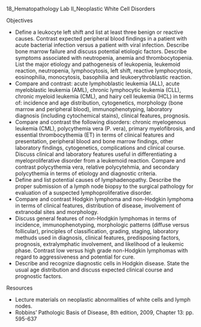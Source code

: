 18_Hematopathology Lab II_Neoplastic White Cell Disorders

Objectives

* Define a leukocyte left shift and list at least three benign or reactive causes. Contrast expected peripheral blood findings in a patient with acute bacterial infection versus a patient with viral infection. Describe bone marrow failure and discuss potential etiologic factors. Describe symptoms associated with neutropenia, anemia and thrombocytopenia. List the major etiology and pathogenesis of leukopenia, leukemoid reaction, neutropenia, lymphocytosis, left shift, reactive lymphocytosis, eosinophilia, monocytosis, basophilia and leukoerythroblastic reaction.
* Compare and contrast: acute lymphoblastic leukemia (ALL), acute myeloblastic leukemia (AML), chronic lymphocytic leukemia (CLL), chronic myeloid leukemia (CML), and hairy cell leukemia (HCL) in terms of: incidence and age distribution, cytogenetics, morphology (bone marrow and peripheral blood), immunophenotyping, laboratory diagnosis (including cytochemical stains), clinical features, prognosis.
* Compare and contrast the following disorders: chronic myelogenous leukemia (CML), polycythemia vera (P. vera), primary myelofibrosis, and essential thrombocythemia (ET) in terms of clinical features and presentation, peripheral blood and bone marrow findings, other laboratory findings, cytogenetics, complications and clinical course. Discuss clinical and laboratory features useful in differentiating a myeloproliferative disorder from a leukemoid reaction. Compare and contrast polycythemia vera, relative polycytehmia, and secondary polycythemia in terms of etiology and diagnostic criteria.
* Define and list potential causes of lymphadenopathy. Describe the proper submission of a lymph node biopsy to the surgical pathology for evaluation of a suspected lymphoproliferative disorder.
* Compare and contrast Hodgkin lymphoma and non-Hodgkin lymphoma in terms of clinical features, distribution of disease, involvement of extranodal sites and morphology.
* Discuss general features of non-Hodgkin lymphomas in terms of incidence, immunophenotyping, morphologic patterns (diffuse versus follicular), principles of classification, grading, staging, laboratory methuds used in diagnosis, clinical features, predisposing factors, prognosis, extralymphatic involvement, and likelihood of a leukemic phase. Contrast low versus high grade non-Hodgkin lymphomas with regard to aggressiveness and potential for cure.
* Describe and recognize diagnostic cells in Hodgkin disease. State the usual age distribution and discuss expected clinical course and prognostic factors.

Resources
* Lecture materials on neoplastic abnormalities of white cells and lymph nodes. 
* Robbins’ Pathologic Basis of Disease, 8th edition, 2009, Chapter 13: pp. 595-637 
